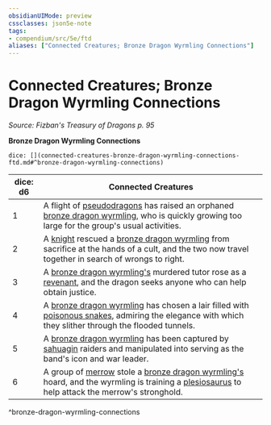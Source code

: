 ```yaml
---
obsidianUIMode: preview
cssclasses: json5e-note
tags:
- compendium/src/5e/ftd
aliases: ["Connected Creatures; Bronze Dragon Wyrmling Connections"]
---
```

# Connected Creatures; Bronze Dragon Wyrmling Connections
*Source: Fizban's Treasury of Dragons p. 95* 

**Bronze Dragon Wyrmling Connections**

`dice: [](connected-creatures-bronze-dragon-wyrmling-connections-ftd.md#^bronze-dragon-wyrmling-connections)`

| dice: d6 | Connected Creatures |
|----------|---------------------|
| 1 | A flight of [pseudodragons](2-Mechanics/CLI/bestiary/dragon/pseudodragon.md) has raised an orphaned [bronze dragon wyrmling](2-Mechanics/CLI/bestiary/dragon/bronze-dragon-wyrmling.md), who is quickly growing too large for the group's usual activities. |
| 2 | A [knight](2-Mechanics/CLI/bestiary/humanoid/knight.md) rescued a [bronze dragon wyrmling](2-Mechanics/CLI/bestiary/dragon/bronze-dragon-wyrmling.md) from sacrifice at the hands of a cult, and the two now travel together in search of wrongs to right. |
| 3 | A [bronze dragon wyrmling's](2-Mechanics/CLI/bestiary/dragon/bronze-dragon-wyrmling.md) murdered tutor rose as a [revenant](2-Mechanics/CLI/bestiary/undead/revenant.md), and the dragon seeks anyone who can help obtain justice. |
| 4 | A [bronze dragon wyrmling](2-Mechanics/CLI/bestiary/dragon/bronze-dragon-wyrmling.md) has chosen a lair filled with [poisonous snakes](2-Mechanics/CLI/bestiary/beast/poisonous-snake.md), admiring the elegance with which they slither through the flooded tunnels. |
| 5 | A [bronze dragon wyrmling](2-Mechanics/CLI/bestiary/dragon/bronze-dragon-wyrmling.md) has been captured by [sahuagin](2-Mechanics/CLI/bestiary/humanoid/sahuagin.md) raiders and manipulated into serving as the band's icon and war leader. |
| 6 | A group of [merrow](2-Mechanics/CLI/bestiary/monstrosity/merrow.md) stole a [bronze dragon wyrmling's](2-Mechanics/CLI/bestiary/dragon/bronze-dragon-wyrmling.md) hoard, and the wyrmling is training a [plesiosaurus](2-Mechanics/CLI/bestiary/beast/plesiosaurus.md) to help attack the merrow's stronghold. |
^bronze-dragon-wyrmling-connections